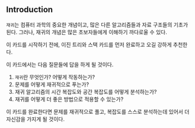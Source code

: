 ## Introduction

`재귀`는 컴퓨터 과학의 중요한 개념이고, 많은 다른 알고리즘들과 자료 구조들의 기초가 된다.
그러나, 재귀의 개념은 많은 초보자들에게 이해하기 까다로울 수 있다.

이 카드를 시작하기 전에, 이진 트리와 스택 카드를 먼저 완료하고 오길 강하게 추천한다.

이 카드에서는 다음 질문들에 답을 하게 될 것이다.

1. `재귀`란 무엇인가? 어떻게 작동하는가?
2. 문제를 어떻게 재귀적으로 푸는가?
3. 재귀 알고리즘의 시간 복잡도와 공간 복잡도를 어떻게 분석하는가?
4. 재귀를 어떻게 더 좋은 방법으로 적용할 수 있는가?

이 카드를 완료한다면 문제를 재귀적으로 풀고, 복잡도를 스스로 분석하는데 있어서 더 자신감을 가지게 될 것이다.